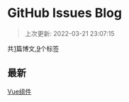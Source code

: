 # GitHub Issues Blog

>上次更新: 2022-03-21 23:07:15

共[1](https://github.com/ParanoidSu/blog/issues)篇博文,[9](https://github.com/ParanoidSu/blog/labels)个标签

最新
---
[Vue组件](https://github.com/ParanoidSu/blog/issues/1)
